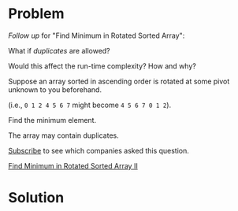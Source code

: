 
# Problem

_Follow up_ for "Find Minimum in Rotated Sorted Array":

What if _duplicates_ are allowed?

Would this affect the run-time complexity? How and why?

Suppose an array sorted in ascending order is rotated at some pivot unknown to
you beforehand.

(i.e., `0 1 2 4 5 6 7` might become `4 5 6 7 0 1 2`).

Find the minimum element.

The array may contain duplicates.

[Subscribe](/subscribe/) to see which companies asked this question.



[Find Minimum in Rotated Sorted Array II](https://leetcode.com/problems/find-minimum-in-rotated-sorted-array-ii)

# Solution



